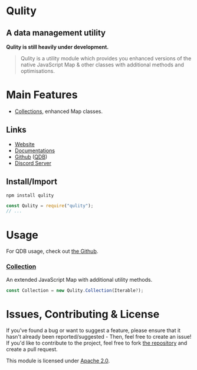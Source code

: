 
# Qulity
## A data management utility

**Qulity is still heavily under development.**

> Qulity is a utility module which provides you enhanced versions of the native JavaScript Map & other classes with additional methods and optimisations.


# Main Features
* [Collections](https://qdb.qbot.eu/documentations/qulity/collection), enhanced Map classes.

## Links
* [Website](https://qdb.qbot.eu/)
* [Documentations](https://qdb.qbot.eu/documentations/qulity)
* [Github](https://github.com/QSmally/Qulity) ([QDB](https://github.com/QSmally/QDB))
* [Discord Server](https://qdb.qbot.eu/discord)

## Install/Import
`npm install qulity`
```js
const Qulity = require("qulity");
// ...
```


# Usage
For QDB usage, check out [the Github](https://github.com/QSmally/QDB#README).

### [Collection](https://qdb.qbot.eu/documentations/qulity/collection)
An extended JavaScript Map with additional utility methods.
```js
const Collection = new Qulity.Collection(Iterable?);
```

# Issues, Contributing & License
If you've found a bug or want to suggest a feature, please ensure that it hasn't already been reported/suggested - Then, feel free to create an issue! If you'd like to contribute to the project, feel free to fork [the repository](https://github.com/QSmally/Qulity) and create a pull request.

This module is licensed under [Apache 2.0](http://www.apache.org/licenses/LICENSE-2.0).
